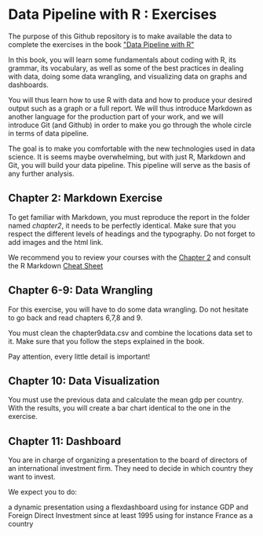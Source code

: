 # Data Pipeline with R : Exercises 

The purpose of this Github repository is to make available the data to complete the exercises in the book ["Data Pipeline with R"](https://warin.ca/dpr/) 

In this book, you will learn some fundamentals about coding with R, its grammar, its vocabulary, as well as some of the best practices in dealing with data, doing some data wrangling, and visualizing data on graphs and dashboards.

You will thus learn how to use R with data and how to produce your desired output such as a graph or a full report. We will thus introduce Markdown as another language for the production part of your work, and we will introduce Git (and Github) in order to make you go through the whole circle in terms of data pipeline.

The goal is to make you comfortable with the new technologies used in data science. It is seems maybe overwhelming, but with just R, Markdown and Git, you will build your data pipeline. This pipeline will serve as the basis of any further analysis.

## Chapter 2: Markdown Exercise

To get familiar with Markdown, you must reproduce the report in the folder named *chapter2*, it needs to be perfectly identical. Make sure that you respect the different levels of headings and the typography. Do not forget to add images and the html link. 

We recommend you to review your courses with the [Chapter 2](https://warin.ca/dpr/markdown.html) and consult the R Markdown [Cheat Sheet](https://rstudio.com/wp-content/uploads/2015/02/rmarkdown-cheatsheet.pdf)

## Chapter 6-9: Data Wrangling

For this exercise, you will have to do some data wrangling. Do not hesitate to go back and read chapters 6,7,8 and 9. 

You must clean the chapter9data.csv and combine the locations data set to it. Make sure that you follow the steps explained in the book.

Pay attention, every little detail is important!


## Chapter 10: Data Visualization

You must use the previous data and calculate the mean gdp per country. With the results, you will create a bar chart identical to the one in the exercise. 

## Chapter 11: Dashboard

You are in charge of organizing a presentation to the board of directors of an international investment firm. They need to decide in which country they want to invest.

We expect you to do:

a dynamic presentation using a flexdashboard
using for instance GDP and Foreign Direct Investment since at least 1995
using for instance France as a country

